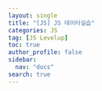 ```yaml
---
layout: single
title: "[JS] JS 데이터실습"
categories: JS
tag: [JS Levelup]
toc: true
author_profile: false
sidebar:
  nav: "docs"
search: true
---
```

